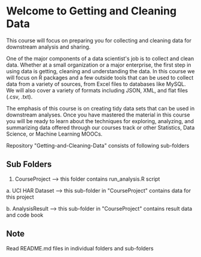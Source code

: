Welcome to Getting and Cleaning Data
====================================
This course will focus on preparing you for collecting and cleaning data for downstream analysis and sharing.

One of the major components of a data scientist's job is to collect and clean data. Whether at a small organization or a major enterprise, the first step in using data is getting, cleaning and understanding the data. In this course we will focus on R packages and a few outside tools that can be used to collect data from a variety of sources, from Excel files to databases like MySQL. We will also cover a variety of formats including JSON, XML, and flat files (.csv, .txt).

The emphasis of this course is on creating tidy data sets that can be used in downstream analyses. Once you have mastered the material in this course you will be ready to learn about the techniques for exploring, analyzing, and summarizing data offered through our courses track or other Statistics, Data Science, or Machine Learning MOOCs.


Repository "Getting-and-Cleaning-Data" consists of following sub-folders

Sub Folders
-----------
1. CourseProject   --> this folder contains run_analysis.R script

a. UCI HAR Dataset --> this sub-folder in "CourseProject" contains data for this project

b. AnalysisResult  --> this sub-folder in "CourseProject" contains result data and code book

Note
-----
Read README.md files in individual folders and sub-folders